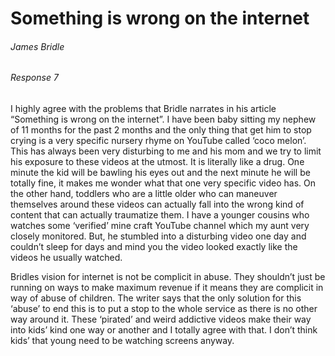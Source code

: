 # Something is wrong on the internet

###### James Bridle
###### Response 7


I highly agree with the problems that Bridle narrates in his article “Something is wrong on the internet”. I have been baby sitting my nephew of 11 months for the past 2 months and the only thing that get him to stop crying is a very specific nursery rhyme on YouTube called ‘coco melon’. This has always been very disturbing to me and his mom and we try to limit his exposure to these videos at the utmost. It is literally like a drug. One minute the kid will be bawling his eyes out and the next minute he will be totally fine, it makes me wonder what that one very specific video has. On the other hand, toddlers who are a little older who can maneuver themselves around these videos can actually fall into the wrong kind of content that can actually traumatize them. I have a younger cousins who watches some ‘verified’ mine craft YouTube channel which my aunt very closely monitored. But, he stumbled into a disturbing video one day and couldn’t sleep for days and mind you the video looked exactly like the videos he usually watched.

Bridles vision for internet is not be complicit in abuse. They shouldn’t just be running on ways to make maximum revenue if it means they are complicit in way of abuse of children. The writer says that the only solution for this ‘abuse’ to end this is to put a stop to the whole service as there is no other way around it. These ‘pirated’ and weird addictive videos make their way into kids’ kind one way or another and I totally agree with that. I don’t think kids’ that young need to be watching screens anyway.
